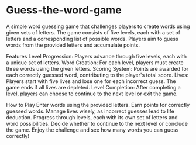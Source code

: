 # Guess-the-word-game
A simple word guessing game that challenges players to create words using given sets of letters. The game consists of five levels, each with a set of letters and a corresponding list of possible words. Players aim to guess words from the provided letters and accumulate points.  

Features
Level Progression: Players advance through five levels, each with a unique set of letters.
Word Creation: For each level, players must create three words using the given letters.
Scoring System: Points are awarded for each correctly guessed word, contributing to the player's total score.
Lives: Players start with five lives and lose one for each incorrect guess. The game ends if all lives are depleted.
Level Completion: After completing a level, players can choose to continue to the next level or exit the game.

How to Play
Enter words using the provided letters.
Earn points for correctly guessed words.
Manage lives wisely, as incorrect guesses lead to life deduction.
Progress through levels, each with its own set of letters and word possibilities.
Decide whether to continue to the next level or conclude the game.
Enjoy the challenge and see how many words you can guess correctly!
